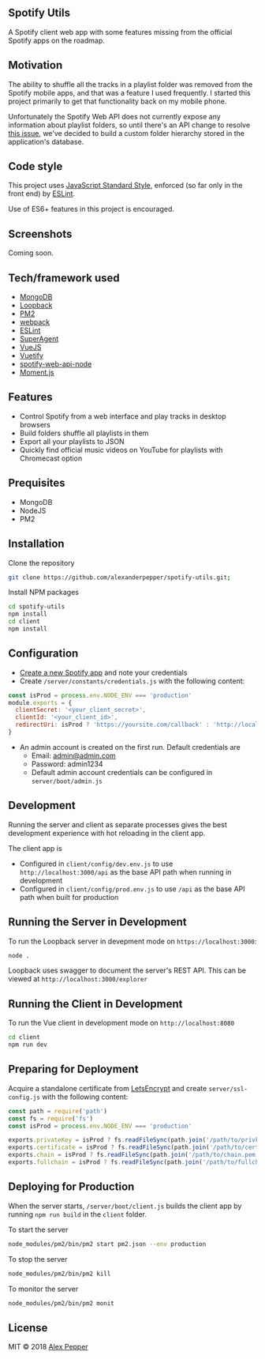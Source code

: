## Spotify Utils
A Spotify client web app with some features missing from the official Spotify apps on the roadmap.

## Motivation
The ability to shuffle all the tracks in a playlist folder was removed from the Spotify mobile apps, and that was a feature I used frequently. I started this project primarily to get that functionality back on my mobile phone.

Unfortunately the Spotify Web API does not currently expose any information about playlist folders, so until there's an API change to resolve [this issue](https://github.com/spotify/web-api/issues/38), we've decided to build a custom folder hierarchy stored in the application's database.

## Code style
This project uses [JavaScript Standard Style](https://github.com/standard/standard), enforced (so far only in the front end) by [ESLint](https://eslint.org/). 

Use of ES6+ features in this project is encouraged.

## Screenshots
Coming soon.

## Tech/framework used

- [MongoDB](https://www.mongodb.com/)
- [Loopback](https://loopback.io/)
- [PM2](http://pm2.keymetrics.io/)
- [webpack](https://webpack.js.org/)
- [ESLint](https://eslint.org/)
- [SuperAgent](https://visionmedia.github.io/superagent/)
- [VueJS](https://vuejs.org/)
- [Vuetify](https://vuetifyjs.com/en/)
- [spotify-web-api-node](https://electron.atom.io)
- [Moment.js](https://momentjs.com/)

## Features
* Control Spotify from a web interface and play tracks in desktop browsers
* Build folders shuffle all playlists in them
* Export all your playlists to JSON
* Quickly find official music videos on YouTube for playlists with Chromecast option

## Prequisites
* MongoDB
* NodeJS
* PM2

## Installation

Clone the repository
```bash
git clone https://github.com/alexanderpepper/spotify-utils.git;
```

Install NPM packages
```bash
cd spotify-utils
npm install
cd client
npm install
```

## Configuration
* [Create a new Spotify app](https://developer.spotify.com/dashboard/) and note your credentials
* Create `/server/constants/credentials.js` with the following content:
```javascript
const isProd = process.env.NODE_ENV === 'production'
module.exports = {
  clientSecret: '<your_client_secret>',
  clientId: '<your_client_id>',
  redirectUri: isProd ? 'https://yoursite.com/callback' : 'http://localhost:8080/callback'
}
```
* An admin account is created on the first run. Default credentials are
  * Email: admin@admin.com
  * Password: admin1234
  * Default admin account credentials can be configured in `server/boot/admin.js`

## Development
Running the server and client as separate processes gives the best development experience with hot reloading in the client app.

The client app is 
* Configured in `client/config/dev.env.js` to use `http://localhost:3000/api` as the base API path when running in development
* Configured in `client/config/prod.env.js` to use `/api` as the base API path when built for production

## Running the Server in Development
To run the Loopback server in devepment mode on `https://localhost:3000`:
```bash
node .
```
Loopback uses swagger to document the server's REST API. This can be viewed at `http://localhost:3000/explorer`

## Running the Client in Development
To run the Vue client in development mode on `http://localhost:8080`
```bash
cd client
npm run dev
```

## Preparing for Deployment
Acquire a standalone certificate from [LetsEncrypt](https://letsencrypt.org/) and create `server/ssl-config.js` with the following content:

```javascript
const path = require('path')
const fs = require('fs')
const isProd = process.env.NODE_ENV === 'production'

exports.privateKey = isProd ? fs.readFileSync(path.join('/path/to/privkey.pem')).toString() : ''
exports.certificate = isProd ? fs.readFileSync(path.join('/path/to/cert.pem')).toString() : ''
exports.chain = isProd ? fs.readFileSync(path.join('/path/to/chain.pem')).toString() : ''
exports.fullchain = isProd ? fs.readFileSync(path.join('/path/to/fullchain.pem')).toString() : ''
```

## Deploying for Production

When the server starts, `/server/boot/client.js` builds the client app by running `npm run build`  in the `client` folder.

To start the server
```bash
node_modules/pm2/bin/pm2 start pm2.json --env production
```

To stop the server
```bash
node_modules/pm2/bin/pm2 kill
```

To monitor the server
```bash
node_modules/pm2/bin/pm2 monit
```

## License
MIT © 2018 [Alex Pepper](https://alexpepper.us)



